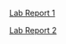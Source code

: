 [Lab Report 1](https://tea-mochi.github.io/cse15l-lab-reports/lab-report-1-week-2.html)

[Lab Report 2](https://tea-mochi.github.io/cse15l-lab-reports/lab-report-2-week-4.html)